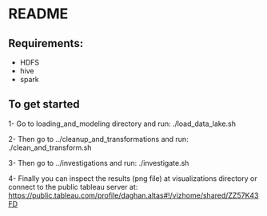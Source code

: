 # README

## Requirements:
- HDFS
- hive
- spark

## To get started  
1- Go to loading_and_modeling directory and run: ./load_data_lake.sh  

2- Then go to ../cleanup_and_transformations and run: ./clean_and_transform.sh

3- Then go to ../investigations and run: ./investigate.sh

4- Finally you can inspect the results (png file) at visualizations directory or
connect to the public tableau server at:  
https://public.tableau.com/profile/daghan.altas#!/vizhome/shared/ZZ57K43FD
